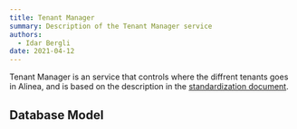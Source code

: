 ```yaml
---
title: Tenant Manager
summary: Description of the Tenant Manager service
authors:
  - Idar Bergli
date: 2021-04-12
---
```


Tenant Manager is an service that controls where the diffrent tenants goes in Alinea, and is based on the description in the [standardization document](../standardization/multi-tenant.md).

## Database Model

